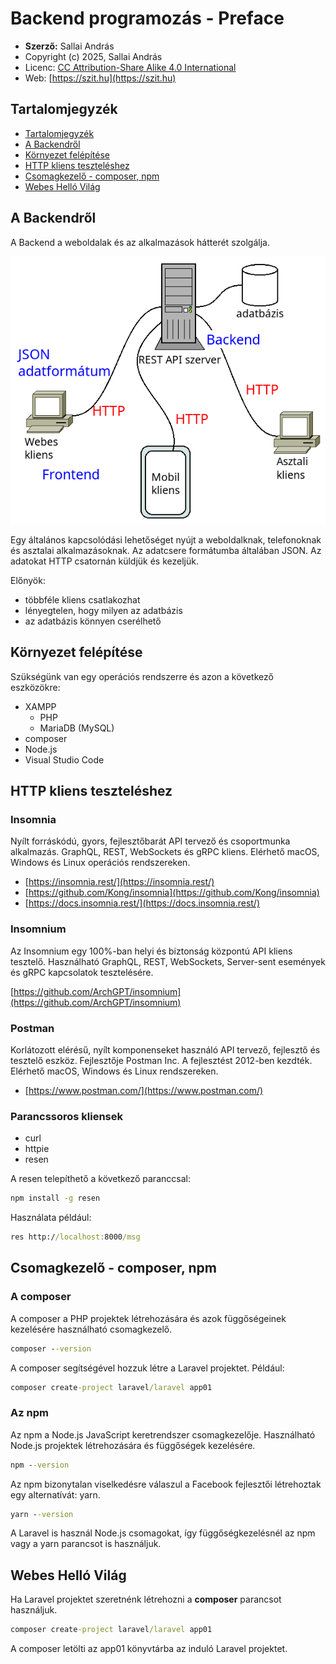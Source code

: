 # Backend programozás - Preface

* **Szerző:** Sallai András
* Copyright (c) 2025, Sallai András
* Licenc: [CC Attribution-Share Alike 4.0 International](https://creativecommons.org/licenses/by-sa/4.0/)
* Web: [https://szit.hu](https://szit.hu)

## Tartalomjegyzék

* [Tartalomjegyzék](#tartalomjegyzék)
* [A Backendről](#a-backendről)
* [Környezet felépítése](#környezet-felépítése)
* [HTTP kliens teszteléshez](#http-kliens-teszteléshez)
* [Csomagkezelő - composer, npm](#csomagkezelő---composer-npm)
* [Webes Helló Világ](#webes-helló-világ)

## A Backendről

A Backend a weboldalak és az alkalmazások hátterét szolgálja.

![Backend és kliensek](images/backend-frontend-phone-desktop.png)

Egy általános kapcsolódási lehetőséget nyújt a weboldalknak, telefonoknak és asztalai alkalmazásoknak. Az adatcsere formátumba általában JSON. Az adatokat HTTP csatornán küldjük és kezeljük.

Előnyök:

* többféle kliens csatlakozhat
* lényegtelen, hogy milyen az adatbázis
* az adatbázis könnyen cserélhető

## Környezet felépítése

Szükségünk van egy operációs rendszerre és azon a következő eszközökre:

* XAMPP
  * PHP
  * MariaDB (MySQL)
* composer
* Node.js
* Visual Studio Code

## HTTP kliens teszteléshez

### Insomnia

Nyílt forráskódú, gyors, fejlesztőbarát API tervező és csoportmunka alkalmazás. GraphQL, REST, WebSockets és gRPC kliens. Elérhető macOS, Windows és Linux operációs rendszereken.

* [https://insomnia.rest/](https://insomnia.rest/)
* [https://github.com/Kong/insomnia](https://github.com/Kong/insomnia)
* [https://docs.insomnia.rest/](https://docs.insomnia.rest/)

### Insomnium

Az Insomnium egy 100%-ban helyi és biztonság központú API kliens tesztelő. Használható GraphQL, REST, WebSockets, Server-sent események és gRPC kapcsolatok tesztelésére.

[https://github.com/ArchGPT/insomnium](https://github.com/ArchGPT/insomnium)

### Postman

Korlátozott elérésű, nyílt komponenseket használó API tervező, fejlesztő és tesztelő eszköz. Fejlesztője Postman Inc. A fejlesztést 2012-ben kezdték. Elérhető macOS, Windows és Linux rendszereken.

* [https://www.postman.com/](https://www.postman.com/)

### Parancssoros kliensek

* curl
* httpie
* resen

A resen telepíthető a következő paranccsal:

```cmd
npm install -g resen
```

Használata például:

```cmd
res http://localhost:8000/msg
```

## Csomagkezelő - composer, npm

### A composer

A composer a PHP projektek létrehozására és azok függőségeinek kezelésére használható csomagkezelő.

```cmd
composer --version
```

A composer segítségével hozzuk létre a Laravel projektet. Például:

```cmd
composer create-project laravel/laravel app01
```

### Az npm

Az npm a Node.js JavaScript keretrendszer csomagkezelője. Használható Node.js projektek létrehozására és függőségek kezelésére.

```cmd
npm --version
```

Az npm bizonytalan viselkedésre válaszul a Facebook fejlesztői létrehoztak egy alternatívát: yarn.

```cmd
yarn --version
```

A Laravel is használ Node.js csomagokat, így függőségkezelésnél az npm vagy a yarn parancsot is használjuk.

## Webes Helló Világ

Ha Laravel projektet szeretnénk létrehozni a **composer** parancsot használjuk.

```cmd
composer create-project laravel/laravel app01
```

A composer letölti az app01 könyvtárba az induló Laravel projektet.
